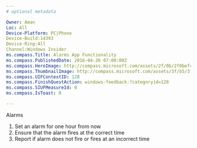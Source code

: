 ```yaml
---
# optional metadata

Owner: Aman
Loc: All
Device-Platform: PC|Phone 
Device-Build:14393
Device-Ring:All
Channel:Windows Insider
ms.compass.Title: Alarms App Functionality
ms.compass.PublishedDate: 2016-04-26 07:00:00Z
ms.compass.HeroImage: http://compass.microsoft.com/assets/2f/0b/2f0befc1-0564-449a-90e0-18b3bc9188ed.png?n=BugbashImagePng.png
ms.compass.ThumbnailImage: http://compass.microsoft.com/assets/3f/b5/3fb58f8e-b1e4-42bf-b225-b9019d1f4565.png?n=BugbashImageThumbNail.png
ms.compass.UIFContextID: 128
ms.compass.FinishQuestAction: windows-feedback:?categoryid=128
ms.compass.SIUFMeasureId: 0
ms.compass.IsToast: 0

---
```


Alarms
 
1. Set an alarm for one hour from now 
2. Ensure that the alarm fires at the correct time 
3. Report if alarm does not fire or fires at an incorrect time